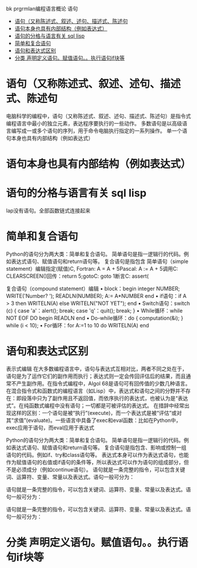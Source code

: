 bk prgrmlan编程语言概论 语句

<!-- TOC -->

- [语句（又称陈述式、叙述、述句、描述式、陈述句](#语句又称陈述式叙述述句描述式陈述句)
- [语句本身也具有内部结构（例如表达式）](#语句本身也具有内部结构例如表达式)
- [语句的分格与语言有关 sql lisp](#语句的分格与语言有关-sql-lisp)
- [简单和复合语句](#简单和复合语句)
- [语句和表达式区别](#语句和表达式区别)
- [分类 声明定义语句。赋值语句。。执行语句if块等](#分类-声明定义语句赋值语句执行语句if块等)

<!-- /TOC -->

# 语句（又称陈述式、叙述、述句、描述式、陈述句
电脑科学的编程中，语句（又称陈述式、叙述、述句、描述式、陈述句）是指令式编程语言中最小的独立元素，表达程序要执行的一些动作。 多数语句是以高级语言编写成一或多个语句的序列，用于命令电脑执行指定的一系列操作。 单一个语句本身也具有内部结构（例如表达式）

# 语句本身也具有内部结构（例如表达式）


# 语句的分格与语言有关 sql lisp
lap没有语句。全部函数链式连接起来

# 简单和复合语句

Python的语句分为两大类：简单和复合语句。 简单语句是指一逻辑行的代码。例如表达式语句、赋值语句和return语句等。 复合语句是指包含
简单语句（simple statement）编辑指定(赋值)C, Fortran: A = A + 5Pascal: A := A + 5调用C: CLEARSCREEN()回传：return 5;gotoC: goto 1断言C: assert(

复合语句（compound statement）编辑
• block：begin integer NUMBER; WRITE('Number? '); READLN(NUMBER); A:= A*NUMBER end
• if语句：if A > 3 then WRITELN(A) else WRITELN("NOT YET"); end
• Switch语句：switch (c) { case 'a'：alert(); break; case 'q'：quit(); break; }
• While循环：while NOT EOF DO begin READLN end
• Do-while循环：do { computation(&i); } while (i < 10);
• For循环：for A:=1 to 10 do WRITELN(A) end

# 语句和表达式区别

表示式编辑
在大多数编程语言中，语句与表达式互相对比，两者不同之处在于，语句是为了运作它们的副作用而执行；表达式则一定会传回评估后的结果，而且通常不产生副作用。在指令式编程中，Algol 68是语句可有回传值的少数几种语言。在混合指令式和函数式的编程语言（如Lisp）中，表达式和语句之间的分野并不存在：即段落中只为了副作用且不返回值，而依序执行的表达式，也被认为是“表达式”。在纯函数式编程中没有语句；一切都是可被评估的表达式。
在措辞中经常出现这样的区别：一个语句是被“执行”(execute)，而一个表达式是被“评估”或对其“求值”(evaluate)。一些语言中具备了exec和eval函数：比如在Python中，exec应用于语句，而eval应用于表达式

Python的语句分为两大类：简单和复合语句。
简单语句是指一逻辑行的代码。例如表达式语句、赋值语句和return语句等。
复合语句是指包含、影响或控制一组语句的代码。例如if、try和class语句等。
表达式本身可以作为表达式语句，也能作为赋值语句的右值或if语句的条件等，所以表达式可以作为语句的组成部分，但不是必须成分（例如continue语句）。
语句就是一条完整的指令，可以包含关键词、运算符、变量、常量以及表达式。语句一般可分为：

语句就是一条完整的指令，可以包含关键词、运算符、变量、常量以及表达式。语句一般可分为：

语句就是一条完整的指令，可以包含关键词、运算符、变量、常量以及表达式。语句一般可分为：
# 分类 声明定义语句。赋值语句。。执行语句if块等